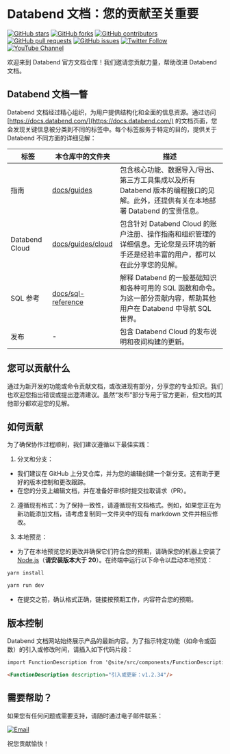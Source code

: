 # Databend 文档：您的贡献至关重要

[![GitHub stars](https://img.shields.io/github/stars/datafuselabs/databend-docs.svg?style=social&label=Stars)](https://github.com/datafuselabs/databend-docs/stargazers)
[![GitHub forks](https://img.shields.io/github/forks/datafuselabs/databend-docs.svg?style=social&label=Forks)](https://github.com/datafuselabs/databend-docs/network/members)
[![GitHub contributors](https://img.shields.io/github/contributors/datafuselabs/databend-docs.svg)](https://github.com/datafuselabs/databend-docs/graphs/contributors)
[![GitHub pull requests](https://img.shields.io/github/issues-pr/datafuselabs/databend-docs.svg)](https://github.com/datafuselabs/databend-docs/pulls)
[![GitHub issues](https://img.shields.io/github/issues/datafuselabs/databend-docs.svg)](https://github.com/datafuselabs/databend-docs/issues)
[![Twitter Follow](https://img.shields.io/twitter/follow/DatabendLabs?style=social)](https://twitter.com/DatabendLabs)
[![YouTube Channel](https://img.shields.io/badge/YouTube-Subscribe-red?style=flat&logo=youtube)](https://www.youtube.com/@DatabendLabs)

欢迎来到 Databend 官方文档仓库！我们邀请您贡献力量，帮助改进 Databend 文档。

## Databend 文档一瞥

Databend 文档经过精心组织，为用户提供结构化和全面的信息资源。通过访问 [https://docs.databend.com/](https://docs.databend.com/) 的文档页面，您会发现关键信息被分类到不同的标签中。每个标签服务于特定的目的，提供关于 Databend 不同方面的详细见解：

| 标签            | 本仓库中的文件夹                                                                                      | 描述                                                                                                                                                                                                                          |
| -------------- | ---------------------------------------------------------------------------------------------------- | ------------------------------------------------------------------------------------------------------------------------------------------------------------------------------------------------------------------------------------ |
| 指南            | [docs/guides](https://github.com/datafuselabs/databend-docs/tree/main/docs/en/guides)                | 包含核心功能、数据导入/导出、第三方工具集成以及所有 Databend 版本的编程接口的见解。此外，还提供有关在本地部署 Databend 的宝贵信息。 |
| Databend Cloud | [docs/guides/cloud](https://github.com/datafuselabs/databend-docs/tree/main/docs/en/guides/20-cloud) | 包含针对 Databend Cloud 的账户注册、操作指南和组织管理的详细信息。无论您是云环境的新手还是经验丰富的用户，都可以在此分享您的见解。 |
| SQL 参考        | [docs/sql-reference](https://github.com/datafuselabs/databend-docs/tree/main/docs/en/sql-reference)  | 解释 Databend 的一般基础知识和各种可用的 SQL 函数和命令。为这一部分贡献内容，帮助其他用户在 Databend 中导航 SQL 世界。                                                   |
| 发布            | -                                                                                                    | 包含 Databend Cloud 的发布说明和夜间构建的更新。                                                                                                                                                             |

## 您可以贡献什么

通过为新开发的功能或命令贡献文档，或改进现有部分，分享您的专业知识。我们也欢迎您指出错误或提出澄清建议。虽然“发布”部分专用于官方更新，但文档的其他部分都欢迎您的见解。

## 如何贡献

为了确保协作过程顺利，我们建议遵循以下最佳实践：

1. 分叉和分支：

- 我们建议在 GitHub 上分叉仓库，并为您的编辑创建一个新分支。这有助于更好的版本控制和更改跟踪。
- 在您的分支上编辑文档，并在准备好审核时提交拉取请求（PR）。

2. 遵循现有格式：为了保持一致性，请遵循现有文档格式。例如，如果您正在为新功能添加文档，请考虑复制同一文件夹中的现有 markdown 文件并相应修改。

3. 本地预览：

- 为了在本地预览您的更改并确保它们符合您的预期，请确保您的机器上安装了 [Node.js](https://nodejs.org/)（**请安装版本大于 20**）。在终端中运行以下命令以启动本地预览：

```bash
yarn install
```

```bash
yarn run dev
```

- 在提交之前，确认格式正确，链接按预期工作，内容符合您的预期。

## 版本控制

Databend 文档网站始终展示产品的最新内容。为了指示特定功能（如命令或函数）的引入或修改时间，请插入如下代码片段：

```markdown
import FunctionDescription from '@site/src/components/FunctionDescription';

<FunctionDescription description="引入或更新：v1.2.34"/>
```

## 需要帮助？

如果您有任何问题或需要支持，请随时通过电子邮件联系：

[![Email](https://img.shields.io/badge/Email-soyeric128%40yahoo.com-blue?style=flat-square&logo=yahoo-mail)](mailto:soyeric128@yahoo.com)

祝您贡献愉快！